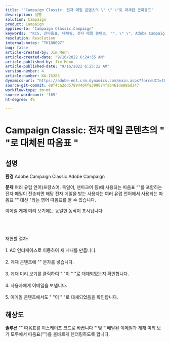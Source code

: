 ```yaml
---
title: '"Campaign Classic: 전자 메일 콘텐츠의 \" \" \"로 대체된 큰따옴표'
description: 설명
solution: Campaign
product: Campaign
applies-to: "Campaign Classic,Campaign"
keywords: '"KCS, 큰따옴표, 대체됨, 전자 메일 콘텐츠, "", \" \", Adobe Campaign, Adobe Campaign Classic"'
resolution: Resolution
internal-notes: "TK188097"
bug: false
article-created-by: Jim Menn
article-created-date: "9/16/2022 6:24:55 AM"
article-published-by: Jim Menn
article-published-date: "9/16/2022 6:25:22 AM"
version-number: 4
article-number: KA-15283
dynamics-url: "https://adobe-ent.crm.dynamics.com/main.aspx?forceUCI=1&pagetype=entityrecord&etn=knowledgearticle&id=3398e646-8835-ed11-9db1-0022480866ad"
source-git-commit: e8f4ca2dd578944d4fe399074fab461de88ad247
workflow-type: tm+mt
source-wordcount: '169'
ht-degree: 4%

---
```


# Campaign Classic: 전자 메일 콘텐츠의 &quot; &quot;로 대체된 따옴표 &quot;

## 설명


<b>환경</b>
Adobe Campaign Classic Adobe Campaign

<b>문제</b>
여러 유럽 언어(프랑스어, 독일어, 덴마크어 등)에 사용되는 따옴표 &quot;&quot;를 포함하는 전자 메일이 전송되면 해당 전자 메일을 받는 사용자는 여러 유럽 언어에서 사용되는 따옴표 &quot;&quot; 대신 &quot;라는 영어 따옴표를 볼 수 있습니다.

이메일 게재 미리 보기에는 동일한 동작이 표시됩니다.
<br><br><br> <br><br>재현할 절차:<br><br>1. AC 인터페이스로 이동하여 새 게재를 만듭니다.<br><br>2. 게재 콘텐츠에 &quot;&quot; 문자를 넣습니다.<br><br>3. 게재 미리 보기를 클릭하여 &quot; &quot;이 &quot; &quot;로 대체되었는지 확인합니다.<br><br>4. 사용자에게 이메일을 보냅니다.<br><br>5. 이메일 콘텐츠에서도 &quot; &quot;이 &quot; &quot;로 대체되었음을 확인합니다.<br>

## 해상도


<b>솔루션</b>
&quot;&quot; 따옴표를 이스케이프 코드로 바꿉니다 <b>&quot;</b> 및 <b>&quot;</b> 배달된 이메일과 게재 미리 보기 모두에서 따옴표(&quot;&quot;)를 올바르게 렌더링하도록 합니다.
